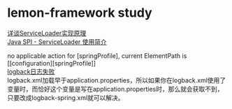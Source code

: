 # lemon-framework study
[详谈ServiceLoader实现原理](https://www.jb51.net/article/106516.htm)  
[Java SPI - ServiceLoader 使用简介](https://www.jianshu.com/p/d816737bfc06)


no applicable action for [springProfile], current ElementPath  is [[configuration][springProfile]]  
[logback日志失败](https://www.yht7.com/news/15738)  
logback.xml加载早于application.properties，所以如果你在logback.xml使用了变量时，而恰好这个变量是写在application.properties时，那么就会获取不到，只要改成logback-spring.xml就可以解决。
 
